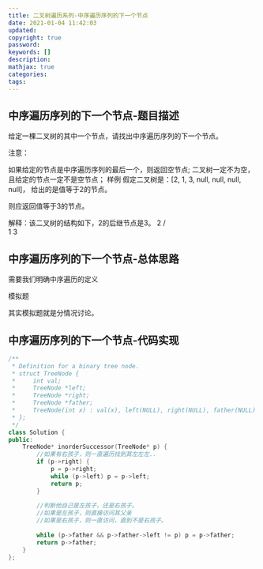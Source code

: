 ```yaml
---
title: 二叉树遍历系列-中序遍历序列的下一个节点
date: 2021-01-04 11:42:03
updated:
copyright: true
password:
keywords: []
description: 
mathjax: true
categories:
tags: 
---
```


## 中序遍历序列的下一个节点-题目描述

给定一棵二叉树的其中一个节点，请找出中序遍历序列的下一个节点。

注意：

如果给定的节点是中序遍历序列的最后一个，则返回空节点;
二叉树一定不为空，且给定的节点一定不是空节点；
样例
假定二叉树是：[2, 1, 3, null, null, null, null]， 给出的是值等于2的节点。

则应返回值等于3的节点。

解释：该二叉树的结构如下，2的后继节点是3。
  2
 / \
1   3

## 中序遍历序列的下一个节点-总体思路

需要我们明确中序遍历的定义

模拟题

其实模拟题就是分情况讨论。

## 中序遍历序列的下一个节点-代码实现

```cpp
/**
 * Definition for a binary tree node.
 * struct TreeNode {
 *     int val;
 *     TreeNode *left;
 *     TreeNode *right;
 *     TreeNode *father;
 *     TreeNode(int x) : val(x), left(NULL), right(NULL), father(NULL) {}
 * };
 */
class Solution {
public:
    TreeNode* inorderSuccessor(TreeNode* p) {
        //如果有右孩子，则一直遍历找到其左左左..
        if (p->right) {
            p = p->right;
            while (p->left) p = p->left;
            return p;
        }
        
        //判断他自己是左孩子，还是右孩子。
        //如果是左孩子，则直接访问其父亲
        //如果是右孩子，则一直访问，直到不是右孩子。
        
        while (p->father && p->father->left != p) p = p->father;
        return p->father;
    }
};
```
